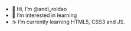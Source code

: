 - 🎈 Hi, I’m @andi_roldao
- 🧐 I’m interested in learning
- ☕ I’m currently learning HTML5, CSS3 and JS.
